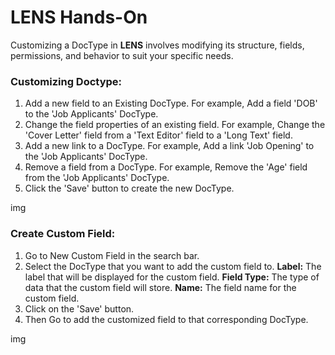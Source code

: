 # **LENS Hands-On**

Customizing a DocType in **LENS** involves modifying its structure, fields, permissions, and behavior to suit your specific needs.

### Customizing Doctype:

1. Add a new field to an Existing DocType. For example, Add a field 'DOB' to the 'Job Applicants' DocType.
2. Change the field properties of an existing field. For example, Change the 'Cover Letter' field from a 'Text Editor' field to a 'Long Text' field.
3. Add a new link to a DocType. For example, Add a link 'Job Opening' to the 'Job Applicants' DocType.
4. Remove a field from a DocType. For example, Remove the 'Age' field from the 'Job Applicants' DocType.
5. Click the 'Save' button to create the new DocType.

img

### Create Custom Field:

1. Go to New Custom Field in the search bar.
2. Select the DocType that you want to add the custom field to.
**Label:**  The label that will be displayed for the custom field.
**Field Type:**  The type of data that the custom field will store.
**Name:**  The field name for the custom field.
3. Click on the 'Save' button.
4. Then Go to add the customized field to that corresponding DocType.

img



<!--stackedit_data:
eyJoaXN0b3J5IjpbLTEwMDQzNjgyOF19
-->